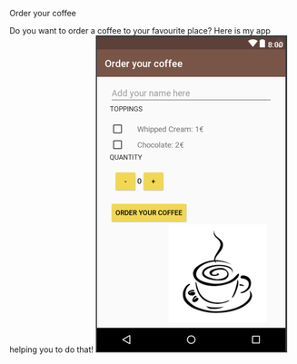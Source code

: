 Order your coffee

Do you want to order a coffee to your favourite place? Here is my app helping you to do that!
![alt text](https://github.com/AlexandraDamaschin/CoffeeApp/blob/master/Capture.PNG)

